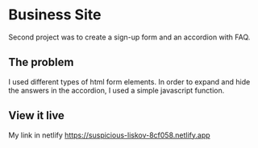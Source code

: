 # Business Site

Second project was to create a sign-up form and
an accordion with FAQ.

## The problem

I used different types of html form elements. In order to expand and hide the answers in the accordion, I used a simple javascript function.

## View it live
My link in netlify https://suspicious-liskov-8cf058.netlify.app
